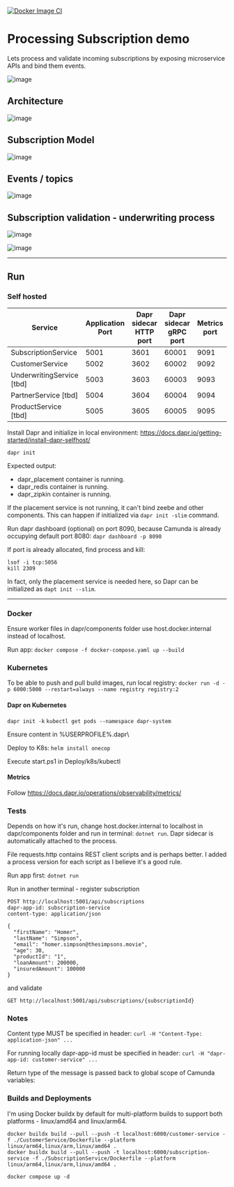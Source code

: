 [![Docker Image CI](https://github.com/RobertVejvoda/dapr-zeebe-demo/actions/workflows/docker-image.yml/badge.svg)](https://github.com/RobertVejvoda/dapr-zeebe-demo/actions/workflows/docker-image.yml)

# Processing Subscription demo

Lets process and validate incoming subscriptions by exposing microservice APIs and bind them events.

![image](assets/subscription-workflow.png)

## Architecture

![image](assets/target_architecture.png)

## Subscription Model

![image](assets/subscription_states.png)

## Events / topics

![image](assets/subscription-topics.png)

## Subscription validation - underwriting process

![image](assets/underwriting.png)

![image](assets/underwriting_risk.jpg)

---

## Run

### Self hosted

| Service                   | Application Port | Dapr sidecar HTTP port | Dapr sidecar gRPC port | Metrics port |
|---------------------------|------------------|------------------------|------------------------|--------------|
| SubscriptionService       | 5001             | 3601                   | 60001                  | 9091         |
| CustomerService           | 5002             | 3602                   | 60002                  | 9092         |
| UnderwritingService [tbd] | 5003             | 3603                   | 60003                  | 9093         |
| PartnerService [tbd]      | 5004             | 3604                   | 60004                  | 9094         |
| ProductService [tbd]      | 5005             | 3605                   | 60005                  | 9095         |

Install Dapr and initialize in local environment: https://docs.dapr.io/getting-started/install-dapr-selfhost/

`dapr init`

Expected output:

- dapr_placement container is running.
- dapr_redis container is running.
- dapr_zipkin container is running.

If the placement service is not running, it can't bind zeebe and other components. This can happen if initialized
via `dapr init -slim` command.

Run dapr dashboard (optional) on port 8090, because Camunda is already occupying default port
8080: `dapr dashboard -p 8090`

If port is already allocated, find process and kill:

```
lsof -i tcp:5056
kill 2309
```

In fact, only the placement service is needed here, so Dapr can be initialized as `dapt init --slim`.

---

### Docker

Ensure worker files in dapr/components folder use host.docker.internal instead of localhost.

Run app: `docker compose -f docker-compose.yaml up --build`

### Kubernetes

To be able to push and pull build images, 
run local registry: `docker run -d -p 6000:5000 --restart=always --name registry registry:2`

#### Dapr on Kubernetes

`dapr init -k`
`kubectl get pods --namespace dapr-system`

Ensure content in %USERPROFILE%\.dapr\

Deploy to K8s: `helm install onecop`

Execute start.ps1 in Deploy/k8s/kubectl 

#### Metrics

Follow https://docs.dapr.io/operations/observability/metrics/

### Tests

Depends on how it's run, change host.docker.internal to localhost in dapr/components folder and run in
terminal: `dotnet run`. Dapr sidecar is automatically attached to the process.

File requests.http contains REST client scripts and is perhaps better. I added a process version for each script as I
believe it's a good rule.

Run app first: `dotnet run`

Run in another terminal - register subscription

```
POST http://localhost:5001/api/subscriptions
dapr-app-id: subscription-service
content-type: application/json

{
  "firstName": "Homer",
  "lastName": "Simpson",
  "email": "homer.simpson@thesimpsons.movie",
  "age": 30,
  "productId": "1",
  "loanAmount": 200000,
  "insuredAmount": 100000
}
```

and validate

```
GET http://localhost:5001/api/subscriptions/{subscriptionId}
```

### Notes

Content type MUST be specified in header: `curl -H "Content-Type: application-json" ...`

For running locally dapr-app-id must be specified in header: `curl -H "dapr-app-id: customer-service" ...`

Return type of the message is passed back to global scope of Camunda variables:


### Builds and Deployments

I'm using Docker buildx by default for multi-platform builds to support both platforms - linux/amd64 and linux/arm64.

```terminal
docker buildx build --pull --push -t localhost:6000/customer-service -f ./CustomerService/Dockerfile --platform linux/arm64,linux/arm,linux/amd64 .
docker buildx build --pull --push -t localhost:6000/subscription-service -f ./SubscriptionService/Dockerfile --platform linux/arm64,linux/arm,linux/amd64 .
```

```terminal
docker compose up -d
```

